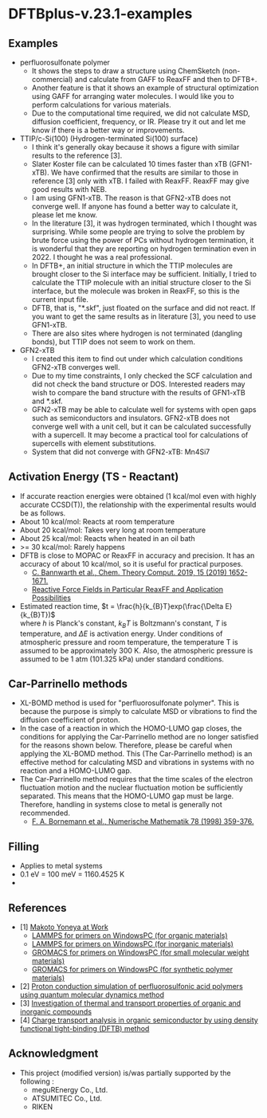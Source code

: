 # DFTBplus-v.23.1-examples


## Examples ######################################
- perfluorosulfonate polymer
  + It shows the steps to draw a structure using ChemSketch (non-commercial) and calculate from GAFF to ReaxFF and then to DFTB+.
  + Another feature is that it shows an example of structural optimization using GAFF for arranging water molecules. I would like you to perform calculations for various materials.
  + Due to the computational time required, we did not calculate MSD, diffusion coefficient, frequency, or IR. Please try it out and let me know if there is a better way or improvements.
- TTIP/c-Si(100) (Hydrogen-terminated Si(100) surface)
  + I think it's generally okay because it shows a figure with similar results to the reference [3].
  + Slater Koster file can be calculated 10 times faster than xTB (GFN1-xTB). We have confirmed that the results are similar to those in reference [3] only with xTB. I failed with ReaxFF. ReaxFF may give good results with NEB.
  + I am using GFN1-xTB. The reason is that GFN2-xTB does not converge well. If anyone has found a better way to calculate it, please let me know.
  + In the literature [3], it was hydrogen terminated, which I thought was surprising. While some people are trying to solve the problem by brute force using the power of PCs without hydrogen termination, it is wonderful that they are reporting on hydrogen termination even in 2022. I thought he was a real professional.
  + In DFTB+, an initial structure in which the TTIP molecules are brought closer to the Si interface may be sufficient. Initially, I tried to calculate the TTIP molecule with an initial structure closer to the Si interface, but the molecule was broken in ReaxFF, so this is the current input file.
  + DFTB, that is, "*.skf", just floated on the surface and did not react. If you want to get the same results as in literature [3], you need to use GFN1-xTB.
  + There are also sites where hydrogen is not terminated (dangling bonds), but TTIP does not seem to work on them.
- GFN2-xTB
  + I created this item to find out under which calculation conditions GFN2-xTB converges well.
  + Due to my time constraints, I only checked the SCF calculation and did not check the band structure or DOS. Interested readers may wish to compare the band structure with the results of GFN1-xTB and *.skf.
  + GFN2-xTB may be able to calculate well for systems with open gaps such as semiconductors and insulators. GFN2-xTB does not converge well with a unit cell, but it can be calculated successfully with a supercell. It may become a practical tool for calculations of supercells with element substitutions.
  + System that did not converge with GFN2-xTB: Mn4Si7
  
## Activation Energy (TS - Reactant) ######################################
- If accurate reaction energies were obtained (1 kcal/mol even with highly accurate CCSD(T)), the relationship with the experimental results would be as follows.
- About 10 kcal/mol: Reacts at room temperature
- About 20 kcal/mol: Takes very long at room temperature
- About 25 kcal/mol: Reacts when heated in an oil bath
- \>= 30 kcal/mol: Rarely happens
- DFTB is close to MOPAC or ReaxFF in accuracy and precision. It has an accuracy of about 10 kcal/mol, so it is useful for practical purposes.
  + [C. Bannwarth et al., Chem. Theory Comput. 2019, 15 (2019) 1652-1671.](https://doi.org/10.1021/acs.jctc.8b01176)
  + [Reactive Force Fields in Particular ReaxFF and Application Possibilities](https://www.tu-chemnitz.de/physik/CPHYS/Conferences/EL/EL2010/presentations/schonfelder.t.10.reactive.0701.pdf)
- Estimated reaction time, $t = \frac{h}{k_{B}T}exp(\frac{\Delta E}{k_{B}T})$ <br>
  where $h$ is Planck's constant, $k_{B}T$​ is Boltzmann's constant, $T$ is temperature, and $\Delta E$ is activation energy. Under conditions of atmospheric pressure and room temperature, the temperature T is assumed to be approximately 300 K. Also, the atmospheric pressure is assumed to be 1 atm (101.325 kPa) under standard conditions.


## Car-Parrinello methods ######################################
- XL-BOMD method is used for "perfluorosulfonate polymer". This is because the purpose is simply to calculate MSD or vibrations to find the diffusion coefficient of proton.
- In the case of a reaction in which the HOMO-LUMO gap closes, the conditions for applying the Car-Parrinello method are no longer satisfied for the reasons shown below. Therefore, please be careful when applying the XL-BOMD method. This (The Car-Parrinello method) is an effective method for calculating MSD and vibrations in systems with no reaction and a HOMO-LUMO gap.
- The Car-Parrinello method requires that the time scales of the electron fluctuation motion and the nuclear fluctuation motion be sufficiently separated. This means that the HOMO-LUMO gap must be large. Therefore, handling in systems close to metal is generally not recommended.
  + [F. A. Bornemann et al., Numerische Mathematik 78 (1998) 359-376.](https://doi.org/10.1007/s002110050316)

## Filling ######################################
- Applies to metal systems
- 0.1 eV = 100 meV = 1160.4525 K
- 

## References ######################################
- [1] [Makoto Yoneya at Work](https://makoto-yoneya.github.io/)
  + [LAMMPS for primers on WindowsPC (for organic materials)](https://makoto-yoneya.github.io/LAMMPS-organics/)
  + [LAMMPS for primers on WindowsPC (for inorganic materials)](https://makoto-yoneya.github.io/LAMMPS-inorganics/)
  + [GROMACS for primers on WindowsPC (for small molecular weight materials)](https://makoto-yoneya.github.io/MDforPRIMERS/)
  + [GROMACS for primers on WindowsPC (for synthetic polymer materials)](https://makoto-yoneya.github.io/MDforPOLYMERS/)
- [2] [Proton conduction simulation of perfluorosulfonic acid polymers using quantum molecular dynamics method](http://molsci.center.ims.ac.jp/area/2007/bk2007/papers/3P057_w.pdf)
- [3] [Investigation of thermal and transport properties of organic and inorganic compounds](https://repository.kulib.kyoto-u.ac.jp/dspace/bitstream/2433/283169/1/scr_2023_48.pdf)
- [4] [Charge transport analysis in organic semiconductor by using density functional tight-binding (DFTB) method](http://molsci.center.ims.ac.jp/area/2015/PDF/pdf/3P040_m.pdf)

## Acknowledgment ######################################
- This project (modified version) is/was partially supported by the following :
  + meguREnergy Co., Ltd.
  + ATSUMITEC Co., Ltd.
  + RIKEN